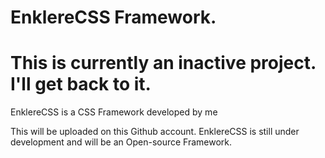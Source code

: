 # EnklereCSS Framework.

# This is currently an inactive project. I'll get back to it.

EnklereCSS is a CSS Framework developed by me

This will be uploaded on this Github account. EnklereCSS is still under development and will be an Open-source Framework. 
